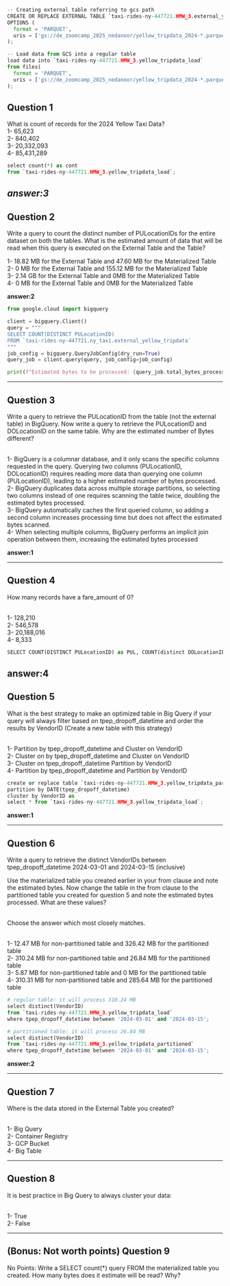 ```python
-- Creating external table referring to gcs path
CREATE OR REPLACE EXTERNAL TABLE `taxi-rides-ny-447721.HMW_3.external_yellow_tripdata`
OPTIONS (
  format = 'PARQUET',
  uris = ['gs://de_zoomcamp_2025_nedanoor/yellow_tripdata_2024-*.parquet']
);
```
```python
-- Load data from GCS into a regular table
load data into `taxi-rides-ny-447721.HMW_3.yellow_tripdata_load`
from files(
  format = 'PARQUET',
  uris = ['gs://de_zoomcamp_2025_nedanoor/yellow_tripdata_2024-*.parquet']
);
```

<h2>Question 1</h2>
What is count of records for the 2024 Yellow Taxi Data?<br>
1- 65,623<br>
2- 840,402<br>
3- 20,332,093<br>
4- 85,431,289<br>

```python
select count(*) as cont
from `taxi-rides-ny-447721.HMW_3.yellow_tripdata_load`;
```
***answer:3***
---------------------------------------------------------------------
<h2>Question 2</h2>
Write a query to count the distinct number of PULocationIDs for the entire dataset on both the tables.
What is the estimated amount of data that will be read when this query is executed on the External Table and the Table?<br>

1- 18.82 MB for the External Table and 47.60 MB for the Materialized Table<br>
2- 0 MB for the External Table and 155.12 MB for the Materialized Table<br>
3- 2.14 GB for the External Table and 0MB for the Materialized Table<br>
4- 0 MB for the External Table and 0MB for the Materialized Table<br>

**answer:2**

```python
from google.cloud import bigquery

client = bigquery.Client()
query = """
SELECT COUNT(DISTINCT PULocationID) 
FROM `taxi-rides-ny-447721.ny_taxi.external_yellow_tripdata`
"""
job_config = bigquery.QueryJobConfig(dry_run=True)
query_job = client.query(query, job_config=job_config)

print(f"Estimated bytes to be processed: {query_job.total_bytes_processed / (1024*1024)} MB")
```
---------------------------------------------------------------------
<h2>Question 3</h2>
Write a query to retrieve the PULocationID from the table (not the external table) in BigQuery. Now write a query to retrieve the PULocationID and DOLocationID on the same table. Why are the estimated number of Bytes different?<br><br>

1- BigQuery is a columnar database, and it only scans the specific columns requested in the query. Querying two columns (PULocationID, DOLocationID) requires reading more data than querying one column (PULocationID), leading to a higher estimated number of bytes processed.<br>
2- BigQuery duplicates data across multiple storage partitions, so selecting two columns instead of one requires scanning the table twice, doubling the estimated bytes processed.<br>
3- BigQuery automatically caches the first queried column, so adding a second column increases processing time but does not affect the estimated bytes scanned.<br>
4- When selecting multiple columns, BigQuery performs an implicit join operation between them, increasing the estimated bytes processed<br>

**answer:1**

---------------------------------------------------------------------
<h2>Question 4</h2>
How many records have a fare_amount of 0?<br><br>

1- 128,210<br>
2- 546,578<br>
3- 20,188,016<br>
4- 8,333<br>

```python
SELECT COUNT(DISTINCT PULocationID) as PUL, COUNT(distinct DOLocationID) as DOL  FROM `taxi-rides-ny-447721.HMW_3.yellow_tripdata_load`;
```
**answer:4**
---------------------------------------------------------------------
<h2>Question 5</h2>
What is the best strategy to make an optimized table in Big Query if your query will always filter based on tpep_dropoff_datetime and order the results by VendorID (Create a new table with this strategy)<br><br>

1- Partition by tpep_dropoff_datetime and Cluster on VendorID<br>
2- Cluster on by tpep_dropoff_datetime and Cluster on VendorID<br>
3- Cluster on tpep_dropoff_datetime Partition by VendorID<br>
4- Partition by tpep_dropoff_datetime and Partition by VendorID<br>

```python
create or replace table `taxi-rides-ny-447721.HMW_3.yellow_tripdata_partitioned`
partition by DATE(tpep_dropoff_datetime)
cluster by VendorID as
select * from `taxi-rides-ny-447721.HMW_3.yellow_tripdata_load`;
```
**answer:1**

---------------------------------------------------------------------
<h2>Question 6</h2>
Write a query to retrieve the distinct VendorIDs between tpep_dropoff_datetime 2024-03-01 and 2024-03-15 (inclusive)<br>

Use the materialized table you created earlier in your from clause and note the estimated bytes. Now change the table in the from clause to the partitioned table you created for question 5 and note the estimated bytes processed. What are these values?<br><br>

Choose the answer which most closely matches.<br><br>

1- 12.47 MB for non-partitioned table and 326.42 MB for the partitioned table<br>
2- 310.24 MB for non-partitioned table and 26.84 MB for the partitioned table<br>
3- 5.87 MB for non-partitioned table and 0 MB for the partitioned table<br>
4- 310.31 MB for non-partitioned table and 285.64 MB for the partitioned table<br>

```python
# regular table: it will process 310.24 MB
select distinct(VendorID) 
from `taxi-rides-ny-447721.HMW_3.yellow_tripdata_load`
where tpep_dropoff_datetime between '2024-03-01' and '2024-03-15';

# partitioned table: it will process 26.84 MB
select distinct(VendorID) 
from `taxi-rides-ny-447721.HMW_3.yellow_tripdata_partitioned`
where tpep_dropoff_datetime between '2024-03-01' and '2024-03-15';
```

**answer:2**

---------------------------------------------------------------------

<h2>Question 7</h2>
Where is the data stored in the External Table you created?<br><br>

1- Big Query<br>
2- Container Registry<br>
3- GCP Bucket<br>
4- Big Table<br>

---------------------------------------------------------------------

<h2>Question 8</h2>
It is best practice in Big Query to always cluster your data:<br><br>

1- True<br>
2- False<br>

---------------------------------------------------------------------
<h2>(Bonus: Not worth points) Question 9</h2>
No Points: Write a SELECT count(*) query FROM the materialized table you created. How many bytes does it estimate will be read? Why?<br>
